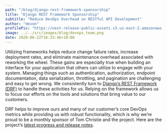 ```yaml
---
path: "/blog/django-rest-framework-sponsorship"
title: "Django REST Framework Sponsorship"
subtitle: "Reduce DevOps Overhead on RESTful API Development"
author: "devon"
profilePic: "https://next-release-public-assets.s3.us-east-2.amazonaws.com/devon_profile_pic.png"
image: ../../src/images/blog/devops_team.png
date: 2020-06-22T16:33:46+10:00
---
```


Utilizing frameworks helps reduce change failure rates, increase deployment
rates, and eliminate maintenance overhead associated with reworking the wheel.
These gains are especially true when building an interface for your application
that others can utilize to engage with your system. Managing things such as
authentication, authorization, endpoint documentation, data serialization, throttling,
and pagination are challenging and easy to get wrong. We consistently turn to [Django’s
REST Framework (DRF)](https://www.django-rest-framework.org/#) to handle these activities
for us. Relying on the framework allows
us to focus our efforts on the tools and solutions that bring value to our customers.

DRF helps to improve ours and many of our customer’s core DevOps metrics while providing
us with robust functionality, which is why we’re proud to be a monthly sponsor of Tom
Christie and the project. Here are the project’s
[latest progress and release notes](https://www.django-rest-framework.org/community/release-notes/).
